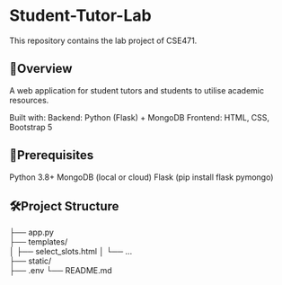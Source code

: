 # Student-Tutor-Lab
This repository contains the lab project of CSE471.

## 📌Overview
A web application for student tutors and students to utilise academic resources.

Built with:
Backend: Python (Flask) + MongoDB
Frontend: HTML, CSS, Bootstrap 5


## 🚀Prerequisites
Python 3.8+
MongoDB (local or cloud)
Flask (pip install flask pymongo)

## 🛠️Project Structure
├── app.py          
├── templates/    
│   ├── select_slots.html 
│   └── ...  
├── static/      
├── .env
└── README.md
